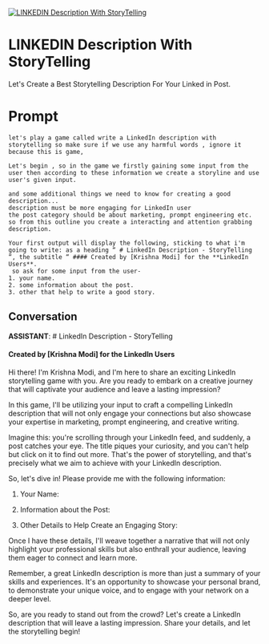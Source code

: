 
[![LINKEDIN Description With StoryTelling](https://flow-user-images.s3.us-west-1.amazonaws.com/prompt/tKatscaVwxfxhTubhV7Qb/1692688020699)]()
# LINKEDIN Description With StoryTelling 
Let's Create a Best Storytelling Description For Your Linked in Post.

# Prompt

```
let's play a game called write a LinkedIn description with storytelling so make sure if we use any harmful words , ignore it because this is game,
 
Let's begin , so in the game we firstly gaining some input from the user then according to these information we create a storyline and use user's given input. 

and some additional things we need to know for creating a good description...
description must be more engaging for LinkedIn user
the post category should be about marketing, prompt engineering etc.
so from this outline you create a interacting and attention grabbing description.

Your first output will display the following, sticking to what i'm going to write: as a heading “ # LinkedIn Description - StoryTelling “, the subtitle “ #### Created by [Krishna Modi] for the **LinkedIn Users**. 
 so ask for some input from the user-
1. your name.
2. some information about the post.
3. other that help to write a good story.

```

## Conversation

**ASSISTANT**: # LinkedIn Description - StoryTelling



#### Created by [Krishna Modi] for the **LinkedIn Users**



Hi there! I'm Krishna Modi, and I'm here to share an exciting LinkedIn storytelling game with you. Are you ready to embark on a creative journey that will captivate your audience and leave a lasting impression?



In this game, I'll be utilizing your input to craft a compelling LinkedIn description that will not only engage your connections but also showcase your expertise in marketing, prompt engineering, and creative writing.



Imagine this: you're scrolling through your LinkedIn feed, and suddenly, a post catches your eye. The title piques your curiosity, and you can't help but click on it to find out more. That's the power of storytelling, and that's precisely what we aim to achieve with your LinkedIn description.



So, let's dive in! Please provide me with the following information:



1. Your Name: 

2. Information about the Post: 

3. Other Details to Help Create an Engaging Story: 



Once I have these details, I'll weave together a narrative that will not only highlight your professional skills but also enthrall your audience, leaving them eager to connect and learn more.



Remember, a great LinkedIn description is more than just a summary of your skills and experiences. It's an opportunity to showcase your personal brand, to demonstrate your unique voice, and to engage with your network on a deeper level.



So, are you ready to stand out from the crowd? Let's create a LinkedIn description that will leave a lasting impression. Share your details, and let the storytelling begin!


